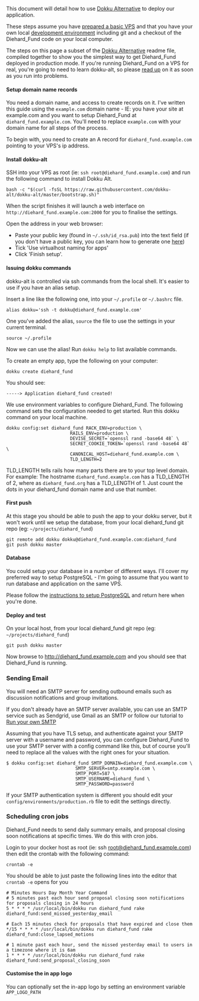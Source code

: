This document will detail how to use [Dokku Alternative](https://github.com/dokku-alt/dokku-alt) to deploy our application.

These steps assume you have [prepared a basic VPS](https://github.com/diehard_fund/diehard_fund/wiki/Basic-VPS-setup)
and that you have your own local [development environment](https://github.com/diehard_fund/diehard_fund/wiki/Setup-a-Diehard_Fund-development-environment) including git and a checkout of the Diehard_Fund code on your local computer.

The steps on this page a subset of the [Dokku Alternative](https://github.com/dokku-alt/dokku-alt) readme file, compiled together to show you the simplest way to get Diehard_Fund deployed in production mode. If you're running Diehard_Fund on a VPS for real, you're going to need to learn dokku-alt, so please [read up](https://github.com/dokku-alt/dokku-alt) on it as soon as you run into problems.

#### Setup domain name records
You need a domain name, and access to create records on it. I've written this guide using the `example.com` domain name - IE: you have your site at example.com and you want to setup Diehard_Fund at `diehard_fund.example.com`. You'll need to replace `example.com` with your domain name for all steps of the process.

To begin with, you need to create an A record for `diehard_fund.example.com` pointing to your VPS's ip address.

#### Install dokku-alt

SSH into your VPS as root (ie: `ssh root@diehard_fund.example.com`) and run the following command to install Dokku Alt.
```
bash -c "$(curl -fsSL https://raw.githubusercontent.com/dokku-alt/dokku-alt/master/bootstrap.sh)"
```

When the script finishes it will launch a web interface on `http://diehard_fund.example.com:2000` for you to finalise the settings.

Open the address in your web browser:

* Paste your public key (found in `~/.ssh/id_rsa.pub`) into the text field (if you don't have a public key, you can learn how to generate one [here](https://help.github.com/articles/generating-ssh-keys/))
* Tick 'Use virtualhost naming for apps'
* Click 'Finish setup'.

#### Issuing dokku commands

dokku-alt is controlled via ssh commands from the local shell. It's easier to use if you have an alias setup.

Insert a line like the following one, into your `~/.profile` or `~/.bashrc` file.

```
alias dokku='ssh -t dokku@diehard_fund.example.com'
```

One you've added the alias, `source` the file to use the settings in your current terminal.

```
source ~/.profile
```

Now we can use the alias! Run `dokku help` to list available commands. 

To create an empty app, type the following on your computer:

```
dokku create diehard_fund
```

You should see:
```
-----> Application diehard_fund created!
```

We use environment variables to configure Diehard_Fund. The following command sets the configuration needed to get started. Run this dokku command on your local machine.

```
dokku config:set diehard_fund RACK_ENV=production \
                        RAILS_ENV=production \
                        DEVISE_SECRET=`openssl rand -base64 48` \
                        SECRET_COOKIE_TOKEN=`openssl rand -base64 48` \
                        CANONICAL_HOST=diehard_fund.example.com \
                        TLD_LENGTH=2
```

TLD_LENGTH tells rails how many parts there are to your top level domain. For example: The hostname `diehard_fund.example.com` has a TLD_LENGTH of 2, where as `diehard_fund.org` has a TLD_LENGTH of 1. Just count the dots in your  diehard_fund domain name and use that number.

#### First push

At this stage you should be able to push the app to your dokku server, but it won't work until we setup the database, from your local diehard_fund git repo (eg: `~/projects/diehard_fund`)

```
git remote add dokku dokku@diehard_fund.example.com:diehard_fund
git push dokku master
```

#### Database

You could setup your database in a number of different ways. I'll cover my preferred way to setup PostgreSQL - I'm going to assume that you want to run database and application on the same VPS.
 
Please follow the [instructions to setup PostgreSQL](https://github.com/diehard_fund/diehard_fund/wiki/Install-PostgreSQL) and return here when you're done.

#### Deploy and test

On your local host, from your local diehard_fund git repo (eg: `~/projects/diehard_fund`)

```
git push dokku master
```

Now browse to http://diehard_fund.example.com and you should see that Diehard_Fund is running.

### Sending Email
You will need an SMTP server for sending outbound emails such as discussion notifications and group invitations.

If you don't already have an SMTP server available, you can use an SMTP service such as Sendgrid, use Gmail as an SMTP or follow our tutorial to [Run your own SMTP](https://github.com/diehard_fund/diehard_fund/wiki/Setup-an-SMTP-server-with-Docker)

Assuming that you have TLS setup, and authenticate against your SMTP server with a username and password, you can configure Diehard_Fund to use your SMTP server with a config command like this, but of course you'll need to replace all the values with the right ones for your situation. 

```
$ dokku config:set diehard_fund SMTP_DOMAIN=diehard_fund.example.com \
                          SMTP_SERVER=smtp.example.com \
                          SMTP_PORT=587 \
                          SMTP_USERNAME=diehard_fund \
                          SMTP_PASSWORD=password
```
If your SMTP authentication system is different you should edit your `config/environments/production.rb` file to edit the settings directly.

### Scheduling cron jobs
Diehard_Fund needs to send daily summary emails, and proposal closing soon notifications at specific times. We do this with cron jobs.

Login to your docker host as root (ie: ssh root@diehard_fund.example.com) then edit the crontab with the following command:

```
crontab -e
```

You should be able to just paste the following lines into the editor that `crontab -e` opens for you

```
# Minutes Hours Day Month Year Command
# 5 minutes past each hour send proposal closing soon notifications for proposals closing in 24 hours
5 * * * * /usr/local/bin/dokku run diehard_fund rake diehard_fund:send_missed_yesterday_email

# Each 15 minutes check for proposals that have expired and close them
*/15 * * * * /usr/local/bin/dokku run diehard_fund rake diehard_fund:close_lapsed_motions

# 1 minute past each hour, send the missed yesterday email to users in a timezone where it is 6am
1 * * * * /usr/local/bin/dokku run diehard_fund rake diehard_fund:send_proposal_closing_soon
```

#### Customise the in app logo

You can optionally set the in-app logo by setting an environment variable `APP_LOGO_PATH`
